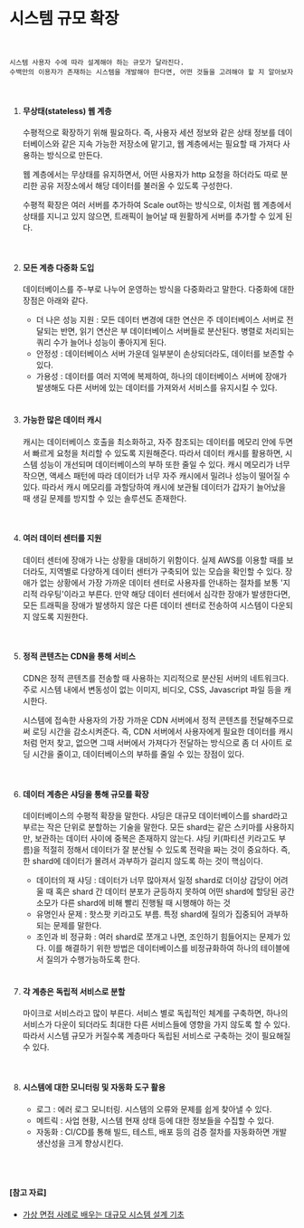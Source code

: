 # 시스템 규모 확장

<br>

```
시스템 사용자 수에 따라 설계해야 하는 규모가 달라진다.
수백만의 이용자가 존재하는 시스템을 개발해야 한다면, 어떤 것들을 고려해야 할 지 알아보자
```

<br>

1. #### 무상태(stateless) 웹 계층

   수평적으로 확장하기 위해 필요하다. 즉, 사용자 세션 정보와 같은 상태 정보를 데이터베이스와 같은 지속 가능한 저장소에 맡기고, 웹 계층에서는 필요할 때 가져다 사용하는 방식으로 만든다.

   웹 계층에서는 무상태를 유지하면서, 어떤 사용자가 http 요청을 하더라도 따로 분리한 공유 저장소에서 해당 데이터를 불러올 수 있도록 구성한다.

   수평적 확장은 여러 서버를 추가하여 Scale out하는 방식으로, 이처럼 웹 계층에서 상태를 지니고 있지 않으면, 트래픽이 늘어날 때 원활하게 서버를 추가할 수 있게 된다.

   <br>

2. #### 모든 계층 다중화 도입

   데이터베이스를 주-부로 나누어 운영하는 방식을 다중화라고 말한다. 다중화에 대한 장점은 아래와 같다.

   - 더 나은 성능 지원 : 모든 데이터 변경에 대한 연산은 주 데이터베이스 서버로 전달되는 반면, 읽기 연산은 부 데이터베이스 서버들로 분산된다. 병렬로 처리되는 쿼리 수가 늘어나 성능이 좋아지게 된다.
   - 안정성 : 데이터베이스 서버 가운데 일부분이 손상되더라도, 데이터를 보존할 수 있다.
   - 가용성 : 데이터를 여러 지역에 복제하여, 하나의 데이터베이스 서버에 장애가 발생해도 다른 서버에 있는 데이터를 가져와서 서비스를 유지시킬 수 있다.

   <br>

3. #### 가능한 많은 데이터 캐시

   캐시는 데이터베이스 호출을 최소화하고, 자주 참조되는 데이터를 메모리 안에 두면서 빠르게 요청을 처리할 수 있도록 지원해준다. 따라서 데이터 캐시를 활용하면, 시스템 성능이 개선되며 데이터베이스의 부하 또한 줄일 수 있다. 캐시 메모리가 너무 작으면, 액세스 패턴에 따라 데이터가 너무 자주 캐시에서 밀려나 성능이 떨어질 수 있다. 따라서 캐시 메모리를 과할당하여 캐시에 보관될 데이터가 갑자기 늘어났을 때 생길 문제를 방지할 수 있는 솔루션도 존재한다.

   <br>

4. #### 여러 데이터 센터를 지원

   데이터 센터에 장애가 나는 상황을 대비하기 위함이다. 실제 AWS를 이용할 때를 보더라도, 지역별로 다양하게 데이터 센터가 구축되어 있는 모습을 확인할 수 있다. 장애가 없는 상황에서 가장 가까운 데이터 센터로 사용자를 안내하는 절차를 보통 '지리적 라우팅'이라고 부른다. 만약 해당 데이터 센터에서 심각한 장애가 발생한다면, 모든 트래픽을 장애가 발생하지 않은 다른 데이터 센터로 전송하여 시스템이 다운되지 않도록 지원한다.

   <br>

5. #### 정적 콘텐츠는 CDN을 통해 서비스

   CDN은 정적 콘텐츠를 전송할 때 사용하는 지리적으로 분산된 서버의 네트워크다. 주로 시스템 내에서 변동성이 없는 이미지, 비디오, CSS, Javascript 파일 등을 캐시한다.

   시스템에 접속한 사용자의 가장 가까운 CDN 서버에서 정적 콘텐츠를 전달해주므로써 로딩 시간을 감소시켜준다. 즉, CDN 서버에서 사용자에게 필요한 데이터를 캐시처럼 먼저 찾고, 없으면 그때 서버에서 가져다가 전달하는 방식으로 좀 더 사이트 로딩 시간을 줄이고, 데이터베이스의 부하를 줄일 수 있는 장점이 있다.

   <br>

6. #### 데이터 계층은 샤딩을 통해 규모를 확장

   데이터베이스의 수평적 확장을 말한다. 샤딩은 대규모 데이터베이스를 shard라고 부르는 작은 단위로 분할하는 기술을 말한다. 모든 shard는 같은 스키마를 사용하지만, 보관하는 데이터 사이에 중복은 존재하지 않는다. 샤딩 키(파티션 키라고도 부름)을 적절히 정해서 데이터가 잘 분산될 수 있도록 전략을 짜는 것이 중요하다. 즉, 한 shard에 데이터가 몰려서 과부하가 걸리지 않도록 하는 것이 핵심이다.

   - 데이터의 재 샤딩 : 데이터가 너무 많아져서 일정 shard로 더이상 감당이 어려울 때 혹은 shard 간 데이터 분포가 균등하지 못하여 어떤 shard에 할당된 공간 소모가 다른 shard에 비해 빨리 진행될 때 시행해야 하는 것
   - 유명인사 문제 : 핫스팟 키라고도 부름. 특정 shard에 질의가 집중되어 과부하 되는 문제를 말한다.
   - 조인과 비 정규화 : 여러 shard로 쪼개고 나면, 조인하기 힘들어지는 문제가 있다. 이를 해결하기 위한 방법은 데이터베이스를 비정규화하여 하나의 테이블에서 질의가 수행가능하도록 한다.

   <br>

7. #### 각 계층은 독립적 서비스로 분할

   마이크로 서비스라고 많이 부른다. 서비스 별로 독립적인 체계를 구축하면, 하나의 서비스가 다운이 되더라도 최대한 다른 서비스들에 영향을 가지 않도록 할 수 있다. 따라서 시스템 규모가 커질수록 계층마다 독립된 서비스로 구축하는 것이 필요해질 수 있다.

   <br>

8. #### 시스템에 대한 모니터링 및 자동화 도구 활용

   - 로그 : 에러 로그 모니터링. 시스템의 오류와 문제를 쉽게 찾아낼 수 있다.
   - 메트릭 : 사업 현황, 시스템 현재 상태 등에 대한 정보들을 수집할 수 있다.
   - 자동화 : CI/CD를 통해 빌드, 테스트, 배포 등의 검증 절차를 자동화하면 개발 생산성을 크게 향상시킨다.

<br>

<br>

#### [참고 자료]

- [가상 면접 사례로 배우는 대규모 시스템 설계 기초](http://www.kyobobook.co.kr/product/detailViewKor.laf?mallGb=KOR&ejkGb=KOR&barcode=9788966263158)